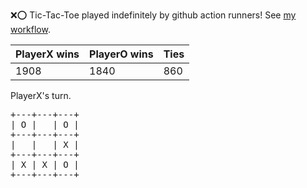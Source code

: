 :x::o: Tic-Tac-Toe played indefinitely by github action runners! See [my workflow](.github/workflows/play.yaml).

|PlayerX wins|PlayerO wins|Ties|
|-|-|-|
|1908|1840|860|

PlayerX's turn.

<pre>
+---+---+---+
| O |   | O |
+---+---+---+
|   |   | X |
+---+---+---+
| X | X | O |
+---+---+---+
</pre>